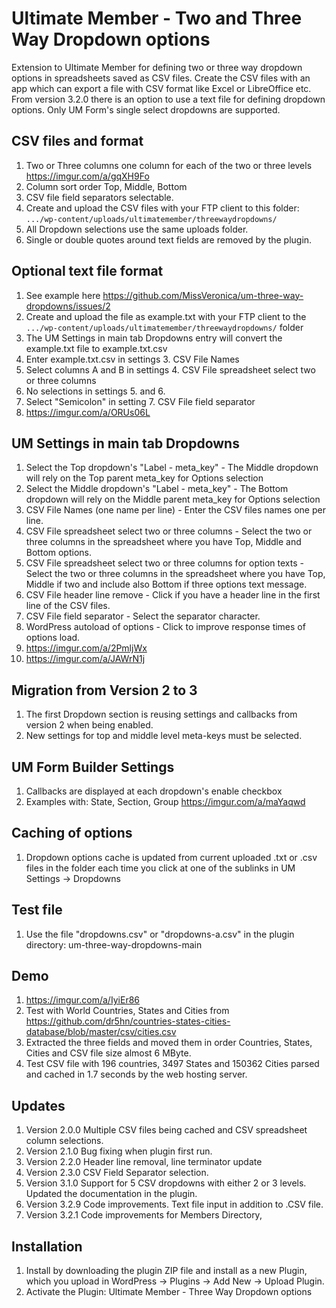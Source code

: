 # Ultimate Member - Two and Three Way Dropdown options
Extension to Ultimate Member for defining two or three way dropdown options in spreadsheets saved as CSV files.
Create the CSV files with an app which can export a file with CSV format like Excel or LibreOffice etc. From version 3.2.0 there is an option to use a text file for defining dropdown options.
Only UM Form's single select dropdowns are supported.

## CSV files and format
1. Two or Three columns one column for each of the two or three levels https://imgur.com/a/gqXH9Fo
2. Column sort order Top, Middle, Bottom
3. CSV file field separators selectable.
4. Create and upload the CSV files with your FTP client to this folder:  <code>.../wp-content/uploads/ultimatemember/threewaydropdowns/</code>
5. All Dropdown selections use the same uploads folder.
6. Single or double quotes around text fields are removed by the plugin.

## Optional text file format
1. See example here https://github.com/MissVeronica/um-three-way-dropdowns/issues/2
2. Create and upload the file as example.txt with your FTP client to the <code>.../wp-content/uploads/ultimatemember/threewaydropdowns/</code> folder
3. The UM Settings in main tab Dropdowns entry will convert the example.txt file to example.txt.csv
4. Enter example.txt.csv in settings 3. CSV File Names
5. Select columns A and B in settings 4. CSV File spreadsheet select two or three columns
6. No selections in settings 5. and 6.
7. Select "Semicolon" in setting 7. CSV File field separator
8. https://imgur.com/a/ORUs06L

## UM Settings in main tab Dropdowns
1. Select the Top dropdown's "Label - meta_key" - The Middle dropdown will rely on the Top parent meta_key for Options selection
2. Select the Middle dropdown's "Label - meta_key" - The Bottom dropdown will rely on the Middle parent meta_key for Options selection
3. CSV File Names (one name per line) - Enter the CSV files names one per line.
4. CSV File spreadsheet select two or three columns - Select the two or three columns in the spreadsheet where you have Top, Middle and Bottom options.
5. CSV File spreadsheet select two or three columns for option texts - Select the two or three columns in the spreadsheet where you have Top, Middle if two and include also Bottom if three options text message.
6. CSV File header line remove - Click if you have a header line in the first line of the CSV files.
7. CSV File field separator - Select the separator character.
8. WordPress autoload of options - Click to improve response times of options load.
9. https://imgur.com/a/2PmljWx
10. https://imgur.com/a/JAWrN1j

## Migration from Version 2 to 3
1. The first Dropdown section is reusing settings and callbacks from version 2 when being enabled.
2. New settings for top and middle level meta-keys must be selected.

## UM Form Builder Settings
1. Callbacks are displayed at each dropdown's enable checkbox
2. Examples with: State, Section, Group https://imgur.com/a/maYaqwd

## Caching of options
1. Dropdown options cache is updated from current uploaded .txt or .csv files in the folder each time you click at one of the sublinks in UM Settings -> Dropdowns

## Test file
1. Use the file "dropdowns.csv" or "dropdowns-a.csv" in the plugin directory: um-three-way-dropdowns-main 

## Demo
1. https://imgur.com/a/IyiEr86
2. Test with World Countries, States and Cities from https://github.com/dr5hn/countries-states-cities-database/blob/master/csv/cities.csv
3. Extracted the three fields and moved them in order Countries, States, Cities and CSV file size almost 6 MByte.
4. Test CSV file with 196 countries, 3497 States and 150362 Cities parsed and cached in 1.7 seconds by the web hosting server.

## Updates
1. Version 2.0.0 Multiple CSV files being cached and CSV spreadsheet column selections.
2. Version 2.1.0 Bug fixing when plugin first run.
3. Version 2.2.0 Header line removal, line terminator update
4. Version 2.3.0 CSV Field Separator selection.
5. Version 3.1.0 Support for 5 CSV dropdowns with either 2 or 3 levels. Updated the documentation in the plugin.
6. Version 3.2.9 Code improvements. Text file input in addition to .CSV file.
7. Version 3.2.1 Code improvements for Members Directory,

## Installation
1. Install by downloading the plugin ZIP file and install as a new Plugin, which you upload in WordPress -> Plugins -> Add New -> Upload Plugin.
2. Activate the Plugin: Ultimate Member - Three Way Dropdown options

